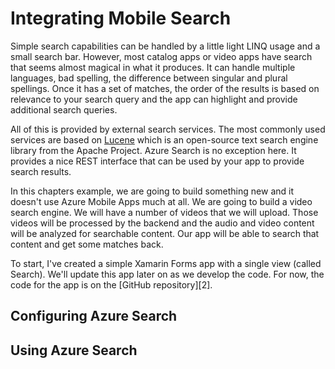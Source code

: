 # Integrating Mobile Search

Simple search capabilities can be handled by a little light LINQ usage and a small
search bar.  However, most catalog apps or video apps have search that seems almost
magical in what it produces.  It can handle multiple languages, bad spelling, the
difference between singular and plural spellings.  Once it has a set of matches, the
order of the results is based on relevance to your search query and the app can
highlight and provide additional search queries.

All of this is provided by external search services.  The most commonly used services
are based on [Lucene][1] which is an open-source text search engine library from the
Apache Project.  Azure Search is no exception here.  It provides a nice REST interface
that can be used by your app to provide search results.

In this chapters example, we are going to build something new and it doesn't use Azure
Mobile Apps much at all.  We are going to build a video search engine.  We will have a
number of videos that we will upload.  Those videos will be processed by the backend and
the audio and video content will be analyzed for searchable content.  Our app will be
able to search that content and get some matches back.

To start, I've created a simple Xamarin Forms app with a single view (called Search).
We'll update this app later on as we develop the code.  For now, the code for the app
is on the [GitHub repository][2].

## Configuring Azure Search

## Using Azure Search

<!-- Links -->
[1]: https://lucene.apache.org/
